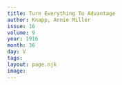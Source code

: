 ```yaml
---
title: Turn Everything To Advantage
author: Knapp, Annie Miller
issue: 16
volume: 9
year: 1916
month: 36
day: V
tags:
layout: page.njk
image:
---
```





